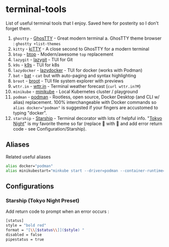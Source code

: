 # terminal-tools
List of useful terminal tools that I enjoy.  Saved here for posterity so I don't forget them.

1.  `ghostty` - [GhosTTY](https://ghostty.org/) - Great modern terminal
  a. GhosTTY theme browser : `ghostty +list-themes`
3.  `kitty` - [kiTTY](https://sw.kovidgoyal.net/kitty/) - A close second to GhosTTY for a modern terminal
4.  `btop` - [btop](https://github.com/aristocratos/btop) - Modern/awesome `top` replacement
5.  `lazygit` - [lazygit](https://github.com/jesseduffield/lazygit) - TUI for Git
6.  `k9s` - [k9s](https://github.com/derailed/k9s) - TUI for k8s
7.  `lazydocker` - [lazydocker](https://github.com/jesseduffield/lazydocker) - TUI for docker (works with Podman)
8.  `bat` - [bat](https://github.com/sharkdp/bat) - `cat` but with auto-paging and syntax highlighting
9.  `broot` - [broot](https://github.com/Canop/broot) - TUI file system explorer with previews
10.  `wttr.in` - [wttr.in](https://github.com/chubin/wttr.in) - Terminal weather forecast (`curl wttr.in?M`)
11.  `minikube` - [minikube](https://minikube.sigs.k8s.io/docs/) - Local Kubernetes cluster / playground
12.  `podman` - [podman](https://podman.io/) - Rootless, open source, Docker Desktop (and CLI w/ alias) replacement.  100% interchangeable with Docker commands so `alias docker="podman"` is suggested if your fingers are accustomed to typing "docker".
13.  `starship` - [Starship](https://starship.rs/) - Terminal decorator with lots of helpful info.  "[Tokyo Night](https://starship.rs/presets/#tokyo-night)" is my favorite theme so far (replace 🍏 with 🐧 and add error return code - see Configuration/Starship).

## Aliases
Related useful aliases
```bash
alias docker="podman"
alias minikubestart="minkube start --driver=podman --container-runtime=cri-o"

```

## Configurations
### Starship (Tokyo Night Preset)
Add return code to prompt when an error occurs : 
```bash
[status]
style = "bold red"
format = "[\\[$status\\]]($style) "
disabled = false
pipestatus = true
```
